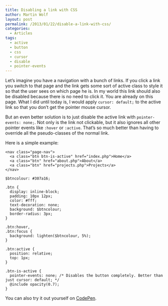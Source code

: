 ```yaml
---
title: Disabling a link with CSS
author: Martin Wolf
layout: post
permalink: /2013/01/22/disable-a-link-with-css/
categories:
  - Articles
tags:
  - active
  - button
  - css
  - cursor
  - disable
  - pointer-events
---
```

Let&#8217;s imagine you have a navigation with a bunch of links. If you click a link you switch to that page and the link gets some sort of active class to style it so that the user sees on which page he is. In my world this link should also be disabled because there is no need to click it. You are already on this page. What I did until today is, I would apply `cursor: default;` to the active link so that you don&#8217;t get the pointer mouse cursor.

But an even better solution is to just disable the active link with `pointer-events: none;`. Not only is the link not clickable, but it also ignores all other pointer events like `:hover` or `:active`. That&#8217;s so much better than having to override all the pseudo-classes of the normal link.

Here is a simple example:

<pre class="language-markup"><code  class="language-markup">&lt;nav class="page-nav"&gt;
  &lt;a class="btn btn-is-active" href="index.php"&gt;Home&lt;/a&gt;
  &lt;a class="btn" href="about.php"&gt;About&lt;/a&gt;
  &lt;a class="btn" href="projects.php"&gt;Projects&lt;/a&gt;
&lt;/nav&gt;</code></pre>

<pre class="language-css"><code class="language-css">$btncolour: #307a16;

.btn {
  display: inline-block;
  padding: 10px 12px;
  color: #fff;
  text-decoration: none;
  background: $btncolour;
  border-radius: 3px;
}

.btn:hover,
.btn:focus {
  background: lighten($btncolour, 5%);
}

.btn:active {
  position: relative;
  top: 1px;
}

.btn-is-active {
  pointer-events: none; /* Disables the button completely. Better than just cursor: default; */
  @include opacity(0.7);
}</code></pre>

You can also try it out yourself on [CodePen][1].

 [1]: http://codepen.io/martinwolf/pen/yxboB